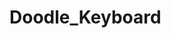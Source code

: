 # Doodle_Keyboard
<html>
<html>
<head>
<script src="processing.js"></script>
</head>
<body>
<canvas data-processing-sources="LoadImageArray.pde"></canvas>
</body>
</html>
